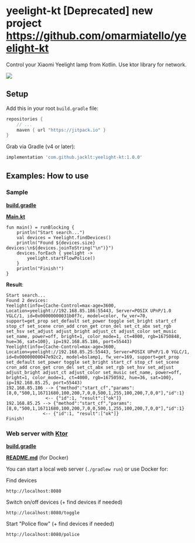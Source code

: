 # yeelight-kt [Deprecated] new project https://github.com/omarmiatello/yeelight-kt
Control your Xiaomi Yeelight lamp from Kotlin. Use ktor library for network.

[![](https://jitpack.io/v/jacklt/yeelight-kt.svg)](https://jitpack.io/#jacklt/yeelight-kt)

## Setup

Add this in your root `build.gradle` file:
```gradle
repositories {
    // ...
    maven { url "https://jitpack.io" }
}
```

Grab via Gradle (v4 or later):
```groovy
implementation 'com.github.jacklt:yeelight-kt:1.0.0'
```

## Examples: How to use

### Sample

**[build.gradle](demo/build.gradle)**

**[Main.kt](demo/src/main/kotlin/Main.kt)**

    fun main() = runBlocking {
        println("Start search...")
        val devices = Yeelight.findDevices()
        println("Found ${devices.size} devices:\n${devices.joinToString("\n")}")
        devices.forEach { yeelight ->
            yeelight.startFlowPolice()
        }
        println("Finish!")
    }

**Result**:

    Start search...
    Found 2 devices:
    Yeelight(info={Cache-Control=max-age=3600, Location=yeelight://192.168.85.186:55443, Server=POSIX UPnP/1.0 YGLC/1, id=0x00000000031b0f7c, model=color, fw_ver=70, support=get_prop set_default set_power toggle set_bright start_cf stop_cf set_scene cron_add cron_get cron_del set_ct_abx set_rgb set_hsv set_adjust adjust_bright adjust_ct adjust_color set_music set_name, power=off, bright=1, color_mode=1, ct=4000, rgb=16750848, hue=36, sat=100}, ip=192.168.85.186, port=55443)
    Yeelight(info={Cache-Control=max-age=3600, Location=yeelight://192.168.85.25:55443, Server=POSIX UPnP/1.0 YGLC/1, id=0x00000000047e92c2, model=bslamp1, fw_ver=169, support=get_prop set_default set_power toggle set_bright start_cf stop_cf set_scene cron_add cron_get cron_del set_ct_abx set_rgb set_hsv set_adjust adjust_bright adjust_ct adjust_color set_music set_name, power=off, bright=1, color_mode=1, ct=4000, rgb=16750592, hue=36, sat=100}, ip=192.168.85.25, port=55443)
    192.168.85.186 --> {"method":"start_cf","params":[8,0,"500,1,16711680,100,200,7,0,0,500,1,255,100,200,7,0,0"],"id":1}
                   <-- {"id":1, "result":["ok"]}
    192.168.85.25 --> {"method":"start_cf","params":[8,0,"500,1,16711680,100,200,7,0,0,500,1,255,100,200,7,0,0"],"id":1}
                  <-- {"id":1, "result":["ok"]}
    Finish!


### Web server with [Ktor](https://ktor.io)

**[build.gradle](demo-ktor-docker/build.gradle)**

**[README.md](demo-ktor-docker/README.md)** (for Docker)

You can start a local web server (`./gradlew run`) or use Docker for:

Find devices
```
http://localhost:8080
```

Switch on/off devices (+ find devices if needed)
```
http://localhost:8080/toggle
```

Start "Police flow" (+ find devices if needed)
```
http://localhost:8080/police
```

